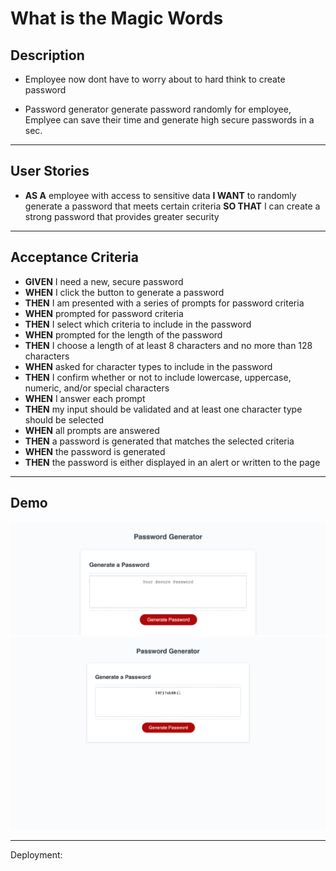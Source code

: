 # What is the Magic Words

## Description
 
* Employee now dont have to worry about to hard think to create password

* Password generator generate password randomly for employee, Emplyee can save their time and generate high secure passwords in a sec.


---

## User Stories

*  **AS A** employee with access to sensitive data
**I WANT** to randomly generate a password that meets certain criteria
**SO THAT** I can create a strong password that provides greater security

---


## Acceptance Criteria

* **GIVEN** I need a new, secure password
* **WHEN** I click the button to generate a password
* **THEN** I am presented with a series of prompts for password criteria
* **WHEN** prompted for password criteria
* **THEN** I select which criteria to include in the password
* **WHEN** prompted for the length of the password
* **THEN** I choose a length of at least 8 characters and no more than 128 characters
* **WHEN** asked for character types to include in the password
* **THEN** I confirm whether or not to include lowercase, uppercase, numeric, and/or special characters
* **WHEN** I answer each prompt
* **THEN** my input should be validated and at least one character type should be selected
* **WHEN** all prompts are answered
* **THEN** a password is generated that matches the selected criteria
* **WHEN** the password is generated
* **THEN** the password is either displayed in an alert or written to the page

---

## Demo

![Demo Image](./Develop/image/Password%20generator.png)
![Demo Image](./Develop/image/Password%20generator2.png)


---

Deployment: 
